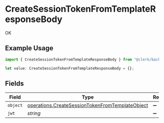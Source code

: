# CreateSessionTokenFromTemplateResponseBody

OK

## Example Usage

```typescript
import { CreateSessionTokenFromTemplateResponseBody } from "@clerk/backend-api-client/models/operations";

let value: CreateSessionTokenFromTemplateResponseBody = {};
```

## Fields

| Field                                                                                                              | Type                                                                                                               | Required                                                                                                           | Description                                                                                                        |
| ------------------------------------------------------------------------------------------------------------------ | ------------------------------------------------------------------------------------------------------------------ | ------------------------------------------------------------------------------------------------------------------ | ------------------------------------------------------------------------------------------------------------------ |
| `object`                                                                                                           | [operations.CreateSessionTokenFromTemplateObject](../../models/operations/createsessiontokenfromtemplateobject.md) | :heavy_minus_sign:                                                                                                 | N/A                                                                                                                |
| `jwt`                                                                                                              | *string*                                                                                                           | :heavy_minus_sign:                                                                                                 | N/A                                                                                                                |
